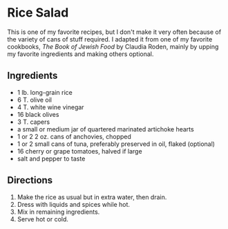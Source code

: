 # Rice Salad

This is one of my favorite recipes, but I don't make it very often because of the variety of cans of stuff required.  I adapted it from one of my favorite cookbooks, *The Book of Jewish Food* by Claudia Roden, mainly by upping my favorite ingredients and making others optional.

## Ingredients

* 1 lb. long-grain rice
* 6 T. olive oil
* 4 T. white wine vinegar
* 16 black olives
* 3 T. capers
* a small or medium jar of quartered marinated artichoke hearts
* 1 or 2 2 oz. cans of anchovies, chopped
* 1 or 2 small cans of tuna, preferably preserved in oil, flaked (optional)
* 16 cherry or grape tomatoes, halved if large
* salt and pepper to taste

## Directions

1. Make the rice as usual but in extra water, then drain.
2. Dress with liquids and spices while hot.
3. Mix in remaining ingredients.
4. Serve hot or cold.
